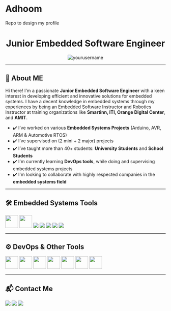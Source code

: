 # Adhoom
Repo to design my profile
<h1 align="center">Junior Embedded Software Engineer</h1>

<p align="center">
  <img src="https://komarev.com/ghpvc/?username=yourusername&label=Profile%20views&color=0e75b6&style=flat" alt="yourusername" />
</p>

---

## 👋 About ME

Hi there! I'm a passionate **Junior Embedded Software Engineer** with a keen interest in developing efficient and innovative solutions for embedded systems. I have a decent knowledge in embedded systems through my experiences by being an Embedded Software Instructor and Robotics Instructor at training organizations like **Smartinn, ITI, Orange Digital Center**, and **AMIT**.

- ✔️ I’ve worked on various **Embedded Systems Projects** (Arduino, AVR, ARM & Automotive RTOS)
- ✔️ I’ve supervised on (2 mini + 2 major) projects
- ✔️ I’ve taught more than 40+ students: **University Students** and **School Students**
- ✔️ I'm currently learning **DevOps tools**, while doing and supervising embedded systems projects
- ✔️ I'm looking to collaborate with highly respected companies in the **embedded systems field**

---

## 🛠️ Embedded Systems Tools

<p align="left">
  <img src="https://cdn.jsdelivr.net/gh/devicons/devicon/icons/c/c-original.svg" width="40" />
  <img src="https://cdn.jsdelivr.net/gh/devicons/devicon/icons/cplusplus/cplusplus-original.svg" width="40" />
  <img src="https://img.shields.io/badge/Keil-blue?logo=keil&logoColor=white" />
  <img src="https://img.shields.io/badge/STM32-03234B?style=for-the-badge&logo=STMicroelectronics&logoColor=white" />
  <img src="https://img.shields.io/badge/Proteus-00adef?style=for-the-badge&logo=proteus&logoColor=white" />
  <img src="https://img.shields.io/badge/Atmel Studio-000?style=for-the-badge&logo=atmel&logoColor=white" />
  <img src="https://img.shields.io/badge/Arduino-00979D?style=for-the-badge&logo=arduino&logoColor=white" />
</p>

---

## ⚙️ DevOps & Other Tools

<p align="left">
  <img src="https://cdn.jsdelivr.net/gh/devicons/devicon/icons/git/git-original.svg" width="40" />
  <img src="https://cdn.jsdelivr.net/gh/devicons/devicon/icons/github/github-original.svg" width="40" />
  <img src="https://cdn.jsdelivr.net/gh/devicons/devicon/icons/docker/docker-original.svg" width="40" />
  <img src="https://cdn.jsdelivr.net/gh/devicons/devicon/icons/linux/linux-original.svg" width="40" />
  <img src="https://cdn.jsdelivr.net/gh/devicons/devicon/icons/aws/aws-original.svg" width="40" />
  <img src="https://cdn.jsdelivr.net/gh/devicons/devicon/icons/python/python-original.svg" width="40" />
  <img src="https://cdn.jsdelivr.net/gh/devicons/devicon/icons/vscode/vscode-original.svg" width="40" />
</p>

---

## 📬 Contact Me

<p align="left">
  <a href="mailto:youremail@example.com"><img src="https://img.shields.io/badge/Gmail-D14836?style=for-the-badge&logo=gmail&logoColor=white"/></a>
  <a href="https://www.linkedin.com/in/yourlinkedin/" target="_blank"><img src="https://img.shields.io/badge/LinkedIn-0A66C2?style=for-the-badge&logo=linkedin&logoColor=white"/></a>
  <a href="https://github.com/yourusername" target="_blank"><img src="https://img.shields.io/badge/GitHub-000?style=for-the-badge&logo=github&logoColor=white"/></a>
</p>
